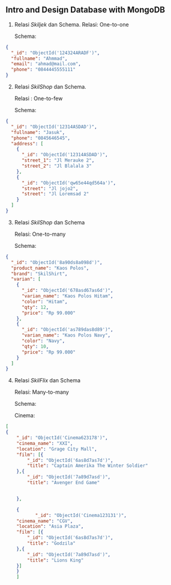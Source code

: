 ## Intro and Design Database with MongoDB

1. Relasi _Skiljek_ dan Schema.
   Relasi: One-to-one

   Schema:

```json
{
  "_id": "ObjectId('124324ARADF')",
  "fullname": "Ahmmad",
  "email": "ahmad@mail.com",
  "phone": "0844445555111"
}
```

2. Relasi _SkilShop_ dan Schema.

   Relasi : One-to-few

   Schema:

```json
{
  "_id": "ObjectId('12314ASDAD')",
  "fullname": "Jasuk",
  "phone": "0845646545",
  "address": [
    {
      "_id": "ObjectId('12314ASDAD')",
      "street_1": "Jl Merauke 2",
      "street_2": "Jl Blalala 3"
    },
    {
      "_id": "ObjectId('qw65e44qd564a')",
      "street": "Jl jojo2",
      "street": "Jl Loremsad 2"
    }
  ]
}
```

3. Relasi _SkilShop_ dan Schema

   Relasi: One-to-many

   Schema:

```json
{
  "_id": "ObjectId('8a90ds8a098d')",
  "product_name": "Kaos Polos",
  "brand": "SkilShirt",
  "varian": [
    {
      "_id": "ObjectId('678asd67as6d')",
      "varian_name": "Kaos Polos Hitam",
      "color": "Hitam",
      "qty": 12,
      "price": "Rp 99.000"
    },
    {
      "_id": "ObjectId('as789das8d89')",
      "varian_name": "Kaos Polos Navy",
      "color": "Navy",
      "qty": 10,
      "price": "Rp 99.000"
    }
  ]
}
```

4. Relasi _SkilFlix_ dan Schema

   Relasi: Many-to-many

   Schema:

   Cinema:

```json
[
{
    "_id": "ObjectId('Cinema623178')",
    "cinema_name": "XXI",
    "location": "Grage City Mall",
    "film": [{
        "_id": "ObjectId('6as8d7as7d')",
        "title": "Captain Amerika The Winter Soldier"
    },{
        "_id": "ObjectId('7a89d7asd')",
        "title": "Avenger End Game"


    },

    {
           "_id": "ObjectId('Cinema123131')",
    "cinema_name": "CGV",
    "location": "Asia Plaza",
    "film": [{
        "_id": "ObjectId('6as8d7as7d')",
        "title": "Godzila"
    },{
        "_id": "ObjectId('7a89d7asd')",
        "title": "Lions King"
    }]
    }
    ]

```
